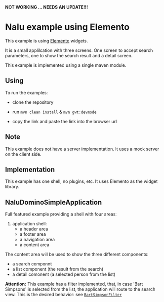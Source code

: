 **NOT WORKING ... NEEDS AN UPDATE!!!**



# Nalu example using Elemento
This example is using [Elemento](https://github.com/hal/elemento) widgets.

It is a small applilcation with three screens. One screen to accept search parameters, one to show the search result and a detail screen.

This example is implemented using a single maven module.

## Using
To run the examples:

* clone the repository

* run `mvn clean install` & `mvn gwt:devmode`

* copy the link and paste the link into the browser url

## Note
This example does not have a server implementation. It uses a mock server on the client side.

## Implementation
This example has one shell, no plugins, etc. It uses Elemento as the widget library.

## NaluDominoSimpleApplication
Full featured example providing a shell with four areas:

1. application shell:
      * a header area
      * a footer area
      * a navigation area
      * a content area

The content area will be used to show the three different components:

* a search componnt
* a list component (the result from the search)
* a detail comonent (a selected person from the list)

**Attention:**
This example has a filter implemented, that, in case 'Bart Simpsons' is selected from the list, the application will route to the search view. This is the desired behavior: see [```BartSimpsonFilter```](https://github.com/NaluKit/nalu-examples/blob/master/NaluGwtSimpleApplication/src/main/java/com/github/nalukit/example/nalu/simpleapplication/client/filters/BartSimpsonFilter.java)

